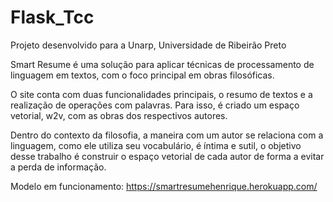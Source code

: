 # Flask_Tcc
Projeto desenvolvido para a Unarp, Universidade de Ribeirão Preto

Smart Resume é uma solução para aplicar técnicas de processamento de linguagem em textos, com o foco principal em obras filosóficas.

O site conta com duas funcionalidades principais, o resumo de textos e a realização de operações com palavras.
Para isso, é criado um espaço vetorial, w2v, com as obras dos respectivos autores.

Dentro do contexto da filosofia, a maneira com um autor se relaciona com a linguagem, como ele utiliza seu vocabulário, é íntima e sutil, o objetivo desse trabalho é
construir o espaço vetorial de cada autor de forma a evitar a perda de informação.

Modelo em funcionamento: https://smartresumehenrique.herokuapp.com/
